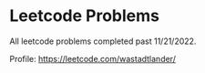 # Leetcode Problems

All leetcode problems completed past 11/21/2022.

Profile: https://leetcode.com/wastadtlander/
